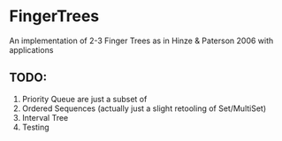 # FingerTrees
An implementation of 2-3 Finger Trees as in Hinze &amp; Paterson 2006 with applications

## TODO:

1. Priority Queue are just a subset of
2. Ordered Sequences (actually just a slight retooling of Set/MultiSet)
3. Interval Tree
4. Testing
